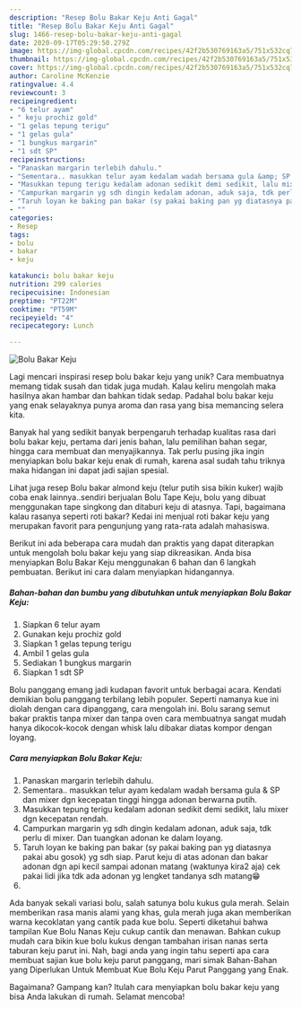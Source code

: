 ```yaml
---
description: "Resep Bolu Bakar Keju Anti Gagal"
title: "Resep Bolu Bakar Keju Anti Gagal"
slug: 1466-resep-bolu-bakar-keju-anti-gagal
date: 2020-09-17T05:29:50.279Z
image: https://img-global.cpcdn.com/recipes/42f2b530769163a5/751x532cq70/bolu-bakar-keju-foto-resep-utama.jpg
thumbnail: https://img-global.cpcdn.com/recipes/42f2b530769163a5/751x532cq70/bolu-bakar-keju-foto-resep-utama.jpg
cover: https://img-global.cpcdn.com/recipes/42f2b530769163a5/751x532cq70/bolu-bakar-keju-foto-resep-utama.jpg
author: Caroline McKenzie
ratingvalue: 4.4
reviewcount: 3
recipeingredient:
- "6 telur ayam"
- " keju prochiz gold"
- "1 gelas tepung terigu"
- "1 gelas gula"
- "1 bungkus margarin"
- "1 sdt SP"
recipeinstructions:
- "Panaskan margarin terlebih dahulu."
- "Sementara.. masukkan telur ayam kedalam wadah bersama gula &amp; SP dan mixer dgn kecepatan tinggi hingga adonan berwarna putih."
- "Masukkan tepung terigu kedalam adonan sedikit demi sedikit, lalu mixer dgn kecepatan rendah."
- "Campurkan margarin yg sdh dingin kedalam adonan, aduk saja, tdk perlu di mixer. Dan tuangkan adonan ke dalam loyang."
- "Taruh loyan ke baking pan bakar (sy pakai baking pan yg diatasnya pakai abu gosok) yg sdh siap. Parut keju di atas adonan dan bakar adonan dgn api kecil sampai adonan matang (waktunya kira2 aja) cek pakai lidi jika tdk ada adonan yg lengket tandanya sdh matang😁"
- ""
categories:
- Resep
tags:
- bolu
- bakar
- keju

katakunci: bolu bakar keju 
nutrition: 299 calories
recipecuisine: Indonesian
preptime: "PT22M"
cooktime: "PT59M"
recipeyield: "4"
recipecategory: Lunch

---
```



![Bolu Bakar Keju](https://img-global.cpcdn.com/recipes/42f2b530769163a5/751x532cq70/bolu-bakar-keju-foto-resep-utama.jpg)

Lagi mencari inspirasi resep bolu bakar keju yang unik? Cara membuatnya memang tidak susah dan tidak juga mudah. Kalau keliru mengolah maka hasilnya akan hambar dan bahkan tidak sedap. Padahal bolu bakar keju yang enak selayaknya punya aroma dan rasa yang bisa memancing selera kita.

Banyak hal yang sedikit banyak berpengaruh terhadap kualitas rasa dari bolu bakar keju, pertama dari jenis bahan, lalu pemilihan bahan segar, hingga cara membuat dan menyajikannya. Tak perlu pusing jika ingin menyiapkan bolu bakar keju enak di rumah, karena asal sudah tahu triknya maka hidangan ini dapat jadi sajian spesial.

Lihat juga resep Bolu bakar almond keju (telur putih sisa bikin kuker) wajib coba enak lainnya..sendiri berjualan Bolu Tape Keju, bolu yang dibuat menggunakan tape singkong dan ditaburi keju di atasnya. Tapi, bagaimana kalau rasanya seperti roti bakar? Kedai ini menjual roti bakar keju yang merupakan favorit para pengunjung yang rata-rata adalah mahasiswa.


Berikut ini ada beberapa cara mudah dan praktis yang dapat diterapkan untuk mengolah bolu bakar keju yang siap dikreasikan. Anda bisa menyiapkan Bolu Bakar Keju menggunakan 6 bahan dan 6 langkah pembuatan. Berikut ini cara dalam menyiapkan hidangannya.

<!--inarticleads1-->

##### Bahan-bahan dan bumbu yang dibutuhkan untuk menyiapkan Bolu Bakar Keju:

1. Siapkan 6 telur ayam
1. Gunakan  keju prochiz gold
1. Siapkan 1 gelas tepung terigu
1. Ambil 1 gelas gula
1. Sediakan 1 bungkus margarin
1. Siapkan 1 sdt SP


Bolu panggang emang jadi kudapan favorit untuk berbagai acara. Kendati demikian bolu panggang terbilang lebih populer. Seperti namanya kue ini diolah dengan cara dipanggang, cara mengolah ini. Bolu sarang semut bakar praktis tanpa mixer dan tanpa oven cara membuatnya sangat mudah hanya dikocok-kocok dengan whisk lalu dibakar diatas kompor dengan loyang. 

<!--inarticleads2-->

##### Cara menyiapkan Bolu Bakar Keju:

1. Panaskan margarin terlebih dahulu.
1. Sementara.. masukkan telur ayam kedalam wadah bersama gula &amp; SP dan mixer dgn kecepatan tinggi hingga adonan berwarna putih.
1. Masukkan tepung terigu kedalam adonan sedikit demi sedikit, lalu mixer dgn kecepatan rendah.
1. Campurkan margarin yg sdh dingin kedalam adonan, aduk saja, tdk perlu di mixer. Dan tuangkan adonan ke dalam loyang.
1. Taruh loyan ke baking pan bakar (sy pakai baking pan yg diatasnya pakai abu gosok) yg sdh siap. Parut keju di atas adonan dan bakar adonan dgn api kecil sampai adonan matang (waktunya kira2 aja) cek pakai lidi jika tdk ada adonan yg lengket tandanya sdh matang😁
1. 


Ada banyak sekali variasi bolu, salah satunya bolu kukus gula merah. Selain memberikan rasa manis alami yang khas, gula merah juga akan memberikan warna kecoklatan yang cantik pada kue bolu. Seperti diketahui bahwa tampilan Kue Bolu Nanas Keju cukup cantik dan menawan. Bahkan cukup mudah cara bikin kue bolu kukus dengan tambahan irisan nanas serta taburan keju parut ini. Nah, bagi anda yang ingin tahu seperti apa cara membuat sajian kue bolu keju parut panggang, mari simak Bahan-Bahan yang Diperlukan Untuk Membuat Kue Bolu Keju Parut Panggang yang Enak. 

Bagaimana? Gampang kan? Itulah cara menyiapkan bolu bakar keju yang bisa Anda lakukan di rumah. Selamat mencoba!
